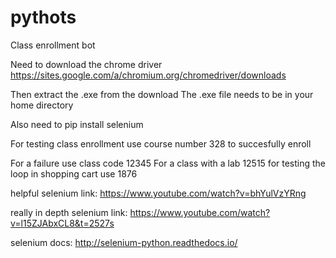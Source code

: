 # pythots
Class enrollment bot

Need to download the chrome driver
https://sites.google.com/a/chromium.org/chromedriver/downloads

Then extract the .exe from the download
The .exe file needs to be in your home directory

Also need to pip install selenium


For testing class enrollment use course number 328 to succesfully enroll

For a failure use class code 12345
For a class with a lab 12515
for testing the loop in shopping cart use 1876




helpful selenium link: 
https://www.youtube.com/watch?v=bhYulVzYRng


really in depth selenium link:
https://www.youtube.com/watch?v=l15ZJAbxCL8&t=2527s

selenium docs:
http://selenium-python.readthedocs.io/
